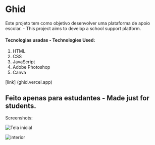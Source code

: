 # Ghid
Este projeto tem como objetivo desenvolver uma plataforma de apoio escolar.  -
This project aims to develop a school support platform.

#### Tecnologias usadas - Technologies Used:
1. HTML
2. CSS
3. JavaScript
4. Adobe Photoshop
5. Canva

[link] (ghid.vercel.app)

## Feito apenas para estudantes - Made just for students.

Screenshots:

![Tela inicial](https://github.com/user-attachments/assets/7f6f5925-12c5-4efd-8014-2b12354193cb)



![interior](https://github.com/user-attachments/assets/99a23140-aeb6-43e7-9909-435b86f36d7a)



